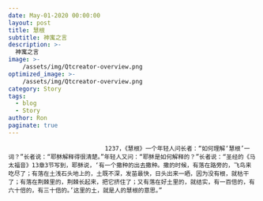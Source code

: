 ```yaml
---
date: May-01-2020 00:00:00
layout: post
title: 慧根
subtitle: 神寓之言
description: >-
  神寓之言
image: >-
    /assets/img/Qtcreator-overview.png
optimized_image: >-
    /assets/img/Qtcreator-overview.png
category: Story
tags:
  - blog
  - Story
author: Ron
paginate: true
---
```


							　　1237，《慧根》一个年轻人问长者：“如何理解‘慧根’一词？”长者说：“耶稣解释得很清楚。”年轻人又问：“耶稣是如何解释的？”长者说：“圣经的《马太福音》13章3节写到，耶稣说，‘有一个撒种的出去撒种。撒的时候，有落在路旁的，飞鸟来吃尽了；有落在土浅石头地上的，土既不深，发苗最快，日头出来一晒，因为没有根，就枯干了；有落在荆棘里的，荆棘长起来，把它挤住了；又有落在好土里的，就结实，有一百倍的，有六十倍的，有三十倍的。’这里的土，就是人的慧根的意思。”
							
							
						